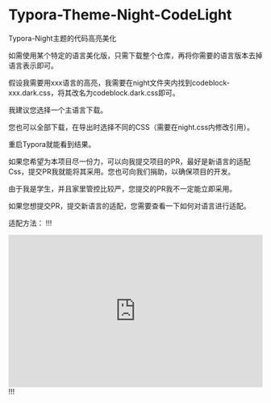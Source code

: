 # Typora-Theme-Night-CodeLight
Typora-Night主题的代码高亮美化

如需使用某个特定的语言美化版，只需下载整个仓库，再将你需要的语言版本去掉语言表示即可。

假设我需要用xxx语言的高亮，我需要在night文件夹内找到codeblock-xxx.dark.css，将其改名为codeblock.dark.css即可。

我建议您选择一个主语言下载。

您也可以全部下载，在导出时选择不同的CSS（需要在night.css内修改引用）。

重启Typora就能看到结果。

如果您希望为本项目尽一份力，可以向我提交项目的PR，最好是新语言的适配Css，提交PR我就能将其采用。您也可向我们捐助，以确保项目的开发。

由于我是学生，并且家里管控比较严，您提交的PR我不一定能立即采用。

如果您想提交PR，提交新语言的适配，您需要查看一下如何对语言进行适配。

适配方法：
!!!
<div style="position: relative; padding: 30% 45%;"> <iframe style="position: absolute; width: 100%; height: 100%; left: 0; top: 0;" src="https://player.bilibili.com/player.html?aid=84267566&page=1&as_wide=1&high_quality=1&danmaku=0" frameborder="no" scrolling="no"></iframe> </div>
!!!
